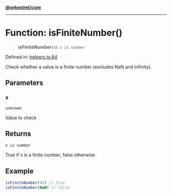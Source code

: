 [**@orkestrel/core**](../index.md)

***

# Function: isFiniteNumber()

> **isFiniteNumber**(`x`): `x is number`

Defined in: [helpers.ts:84](https://github.com/orkestrel/core/blob/4aab0d299da5f30a0c75f3eda95d1b02f821688d/src/helpers.ts#L84)

Check whether a value is a finite number (excludes NaN and Infinity).

## Parameters

### x

`unknown`

Value to check

## Returns

`x is number`

True if x is a finite number, false otherwise

## Example

```ts
isFiniteNumber(42) // true
isFiniteNumber(NaN) // false
```
